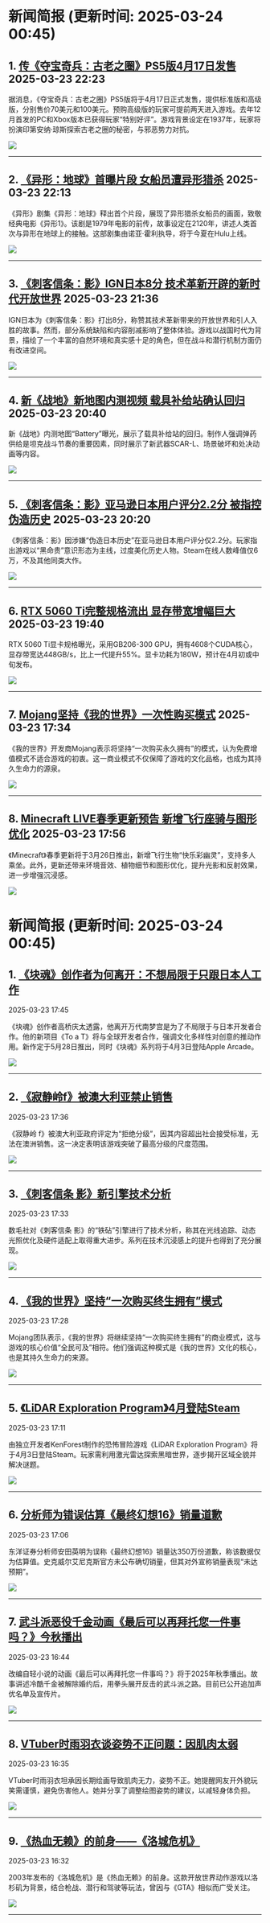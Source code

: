 # 新闻简报 (更新时间: 2025-03-24 00:45)

## 1. [传《夺宝奇兵：古老之圈》PS5版4月17日发售](https://www.3dmgame.com/news/202503/3916988.html) 2025-03-23 22:23

据消息，《夺宝奇兵：古老之圈》PS5版将于4月17日正式发售，提供标准版和高级版，分别售价70美元和100美元。预购高级版的玩家可提前两天进入游戏。去年12月首发的PC和Xbox版本已获得玩家“特别好评”。游戏背景设定在1937年，玩家将扮演印第安纳·琼斯探索古老之圈的秘密，与邪恶势力对抗。

![](https://img.3dmgame.com/uploads/images/news/20250323/1742739735_963069_jpg_r.jpg)

---

## 2. [《异形：地球》首曝片段 女船员遭异形猎杀](https://www.3dmgame.com/news/202503/3916987.html) 2025-03-23 22:13

《异形》剧集《异形：地球》释出首个片段，展现了异形猎杀女船员的画面，致敬经典电影《异形1》。该剧是1979年电影的前传，故事设定在2120年，讲述人类首次与异形在地球上的接触。这部剧集由诺亚·霍利执导，将于今夏在Hulu上线。

![](https://img.3dmgame.com/uploads/images/news/20250323/1742739072_738749.jpg)

---

## 3. [《刺客信条：影》IGN日本8分 技术革新开辟的新时代开放世界](https://www.3dmgame.com/news/202503/3916986.html) 2025-03-23 21:36

IGN日本为《刺客信条：影》打出8分，称赞其技术革新带来的开放世界和引人入胜的故事。然而，部分系统缺陷和内容削减影响了整体体验。游戏以战国时代为背景，描绘了一个丰富的自然环境和真实感十足的角色，但在战斗和潜行机制方面仍有改进空间。

![](https://img.3dmgame.com/uploads/images/news/20250323/1742736612_655469_jpg_r.jpg)

---

## 4. [新《战地》新地图内测视频 载具补给站确认回归](https://www.3dmgame.com/news/202503/3916985.html) 2025-03-23 20:40

新《战地》内测地图“Battery”曝光，展示了载具补给站的回归。制作人强调弹药供给是坦克战斗节奏的重要因素，同时展示了新武器SCAR-L、场景破坏和处决动画等内容。

![](https://img.3dmgame.com/uploads/images/news/20250323/1742734728_562828_jpg_r.jpg)

---

## 5. [《刺客信条：影》亚马逊日本用户评分2.2分 被指控伪造历史](https://www.3dmgame.com/news/202503/3916984.html) 2025-03-23 20:20

《刺客信条：影》因涉嫌“伪造日本历史”在亚马逊日本用户评分仅2.2分。玩家指出游戏以“黑命贵”意识形态为主线，过度美化历史人物。Steam在线人数峰值仅6万，不及其他同类大作。

![](https://img.3dmgame.com/uploads/images/news/20250323/1742733572_107440_jpg_r.jpg)

---

## 6. [RTX 5060 Ti完整规格流出 显存带宽增幅巨大](https://www.3dmgame.com/news/202503/3916983.html) 2025-03-23 19:40

RTX 5060 Ti显卡规格曝光，采用GB206-300 GPU，拥有4608个CUDA核心，显存带宽达448GB/s，比上一代提升55%。显卡功耗为180W，预计在4月初或中旬发布。

![](https://img.3dmgame.com/uploads/images/news/20250323/1742730398_960944_jpg_r.jpg)

---

## 7. [Mojang坚持《我的世界》一次性购买模式](http://nnas.sqngame.com:11201/xboxfan/news) 2025-03-23 17:34

《我的世界》开发商Mojang表示将坚持“一次购买永久拥有”的模式，认为免费增值模式不适合游戏的初衷。这一商业模式不仅保障了游戏的文化品格，也成为其持久生命力的源泉。

![](https://static.willmao.com/feed_upload/2025-03-23/17-27-49-php7TMYzI.jpg)

---

## 8. [Minecraft LIVE春季更新预告 新增飞行座骑与图形优化](https://www.4gamers.com.tw/news/detail/70850/minecraft-live-2025-vibrant-visuals-flying-happy-ghast-and-movie-news-announced) 2025-03-23 17:56

《Minecraft》春季更新将于3月26日推出，新增飞行生物“快乐彩幽灵”，支持多人乘坐。此外，更新还带来环境音效、植物细节和图形优化，提升光影和反射效果，进一步增强沉浸感。

![](https://img.4gamers.com.tw/puku-clone-version/ad893bde8660fae783c830e2b56348f9462b4eaa.jpg)
# 新闻简报 (更新时间: 2025-03-24 00:45)

## 1. [《块魂》创作者为何离开：不想局限于只跟日本人工作](https://www.3dmgame.com/news/202503/3916982.html)  
2025-03-23 17:45  

《块魂》创作者高桥庆太透露，他离开万代南梦宫是为了不局限于与日本开发者合作。他的新项目《To a T》将与全球开发者合作，强调文化多样性对创意的推动作用。新作定于5月28日推出，同时《块魂》系列将于4月3日登陆Apple Arcade。

![](https://img.3dmgame.com/uploads/images/news/20250323/1742699407_596068_jpg_r.jpg)

---

## 2. [《寂静岭f》被澳大利亚禁止销售](http://nnas.sqngame.com:11201/xboxfan/news)  
2025-03-23 17:36  

《寂静岭 f》被澳大利亚政府评定为“拒绝分级”，因其内容超出社会接受标准，无法在澳洲销售。这一决定表明该游戏突破了最高分级的尺度范围。

![](https://static.willmao.com/feed_upload/2025-03-23/17-35-47-php2Gx2fN.jpg)

---

## 3. [《刺客信条 影》新引擎技术分析](http://nnas.sqngame.com:11201/xboxfan/news)  
2025-03-23 17:33  

数毛社对《刺客信条 影》的“铁砧”引擎进行了技术分析，称其在光线追踪、动态光照优化及硬件适配上取得重大进步。系列在技术沉浸感上的提升也得到了充分展现。

![](https://static.willmao.com/feed_upload/2025-03-23/17-32-32-phpGs72Ni.webp)

---

## 4. [《我的世界》坚持“一次购买终生拥有”模式](http://nnas.sqngame.com:11201/xboxfan/news)  
2025-03-23 17:28  

Mojang团队表示，《我的世界》将继续坚持“一次购买终生拥有”的商业模式，这与游戏的核心价值“全民可及”相符。他们强调这种模式是《我的世界》文化的核心，也是其持久生命力的来源。

![](https://static.willmao.com/feed_upload/2025-03-23/17-27-49-php7TMYzI.jpg)

---

## 5. [《LiDAR Exploration Program》4月登陆Steam](https://www.3dmgame.com/news/202503/3916981.html)  
2025-03-23 17:11  

由独立开发者KenForest制作的恐怖冒险游戏《LiDAR Exploration Program》将于4月3日登陆Steam。玩家需利用激光雷达探索黑暗世界，逐步揭开区域全貌并解决谜题。

![](https://img.3dmgame.com/uploads/images/news/20250323/1742721055_936773.png)

---

## 6. [分析师为错误估算《最终幻想16》销量道歉](https://www.3dmgame.com/news/202503/3916980.html)  
2025-03-23 17:06  

东洋证券分析师安田英明为误称《最终幻想16》销量达350万份道歉，称该数据仅为估算值。史克威尔艾尼克斯官方未公布确切销量，但其对外宣称销量表现“未达预期”。

![](https://img.3dmgame.com/uploads/images/news/20250323/1742698928_357560_jpg_r.jpg)

---

## 7. [武斗派恶役千金动画《最后可以再拜托您一件事吗？》今秋播出](https://www.4gamers.com.tw/news/detail/70848/saihito-animation-release-in-2025-autumn)  
2025-03-23 16:44  

改编自轻小说的动画《最后可以再拜托您一件事吗？》将于2025年秋季播出。故事讲述冷酷千金被解除婚约后，用拳头展开反击的武斗派之路。目前已公开追加声优名单及宣传片。

![](https://img.4gamers.com.tw/puku-clone-version/003ea07a6162f1741c40b8bd8d9e3b7f764c7e4c.jpeg)

---

## 8. [VTuber时雨羽衣谈姿势不正问题：因肌肉太弱](https://www.4gamers.com.tw/news/detail/70849/vtuber-shigure-ui-reminds-fans-to-be-mindful-avoid-overboard-with-appearance-related-jokes)  
2025-03-23 16:35  

VTuber时雨羽衣坦承因长期绘画导致肌肉无力，姿势不正。她提醒网友开外貌玩笑需谨慎，避免伤害他人。她并分享了调整绘图姿势的建议，以减轻身体负担。

![](https://img.4gamers.com.tw/puku-clone-version/cc6cc11ee7c8898e4bb5197fb457919961bab7e4.jpg)

---

## 9. [《热血无赖》的前身——《洛城危机》](https://www.3dmgame.com/news/202503/3916979.html)  
2025-03-23 16:32  

2003年发布的《洛城危机》是《热血无赖》的前身。这款开放世界动作游戏以洛杉矶为背景，结合枪战、潜行和驾驶等玩法，曾因与《GTA》相似而广受关注。

![](https://img.3dmgame.com/uploads/images/news/20250323/1742698165_212683_jpg_r.jpg) 

--- 
